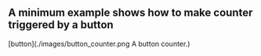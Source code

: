 ## A minimum example shows how to make counter triggered by a button

[button](./images/button_counter.png A button counter.)